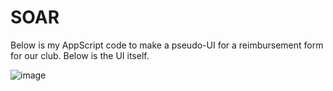 # SOAR

Below is my AppScript code to make a pseudo-UI for a reimbursement form for our club. Below is the UI itself.

![image](https://user-images.githubusercontent.com/25757265/206342173-8a22e599-1d85-42de-86dd-c8de93817b85.png)
